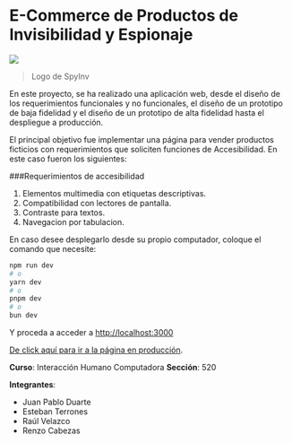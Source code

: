 # E-Commerce de Productos de Invisibilidad y Espionaje

![](https://hci-ecommerce.vercel.app/favicon.ico)

> Logo de SpyInv

En este proyecto, se ha realizado una aplicación web, desde el diseño de los requerimientos funcionales y no funcionales, el diseño de un prototipo de baja fidelidad y el diseño de un prototipo de alta fidelidad hasta el despliegue a producción.

El principal objetivo fue implementar una página para vender productos ficticios con requerimientos que soliciten funciones de Accesibilidad. En este caso fueron los siguientes:

###Requerimientos de accesibilidad
1. Elementos multimedia con etiquetas descriptivas.
2. Compatibilidad con lectores de pantalla.
3. Contraste para textos.
4. Navegacion por tabulacion.

En caso desee desplegarlo desde su propio computador, coloque el comando que necesite:
```bash
npm run dev
# o
yarn dev
# o
pnpm dev
# o
bun dev
```
Y proceda a acceder a [http://localhost:3000](http://localhost:3000)

[De click aquí para ir a la página en producción](https://hci-ecommerce.vercel.app "Da click aquí para ir a la página en producción").

**Curso**: Interacción Humano Computadora
**Sección**: 520

**Integrantes**:
- Juan Pablo Duarte
- Esteban Terrones
- Raúl Velazco
- Renzo Cabezas
